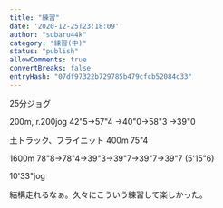 ```yaml
---
title: "練習"
date: '2020-12-25T23:18:09'
author: "subaru44k"
category: "練習(中)"
status: "publish"
allowComments: true
convertBreaks: false
entryHash: "07df97322b729785b479cfcb52084c33"
---
```

25分ジョグ

200m, r.200jog
42"5→57"4
→40"0→58"3
→39"0

土トラック、フライニット
400m
75"4

1600m
78"8→78"4→39"3→39"7→39"7→39"7
(5'15"6)

10'33"jog

結構走れるなぁ。久々にこういう練習して楽しかった。
